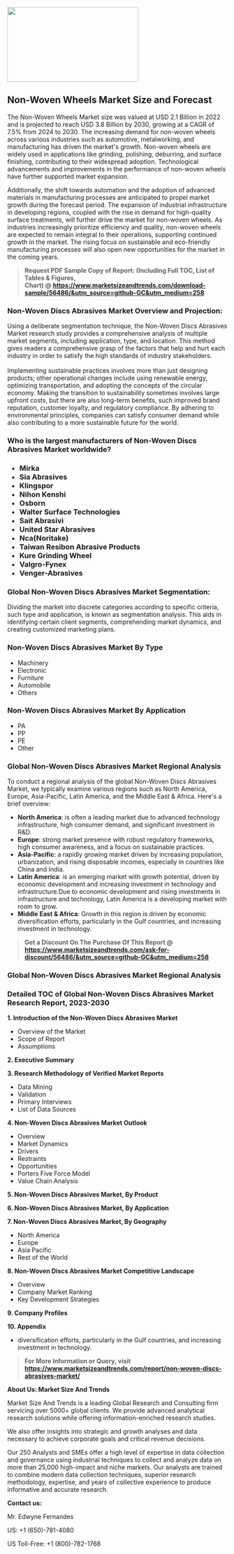 <p><img class="alignnone size-medium wp-image-20088" src="https://ffe5etoiles.com/wp-content/uploads/2024/12/MST1-300x171.png" alt="" width="300" height="171" /></p><h2>Non-Woven Wheels Market Size and Forecast</h2><p>The Non-Woven Wheels Market size was valued at USD 2.1 Billion in 2022 and is projected to reach USD 3.8 Billion by 2030, growing at a CAGR of 7.5% from 2024 to 2030. The increasing demand for non-woven wheels across various industries such as automotive, metalworking, and manufacturing has driven the market's growth. Non-woven wheels are widely used in applications like grinding, polishing, deburring, and surface finishing, contributing to their widespread adoption. Technological advancements and improvements in the performance of non-woven wheels have further supported market expansion.</p><p>Additionally, the shift towards automation and the adoption of advanced materials in manufacturing processes are anticipated to propel market growth during the forecast period. The expansion of industrial infrastructure in developing regions, coupled with the rise in demand for high-quality surface treatments, will further drive the market for non-woven wheels. As industries increasingly prioritize efficiency and quality, non-woven wheels are expected to remain integral to their operations, supporting continued growth in the market. The rising focus on sustainable and eco-friendly manufacturing processes will also open new opportunities for the market in the coming years.</p></p><blockquote id="" class=""><strong>Request PDF Sample Copy of Report: (Including Full TOC, List of Tables &amp; Figures, Chart)&nbsp;@&nbsp;<strong><a href="https://www.marketsizeandtrends.com/download-sample/56486/&utm_source=github-GC&utm_medium=258" target="_blank">https://www.marketsizeandtrends.com/download-sample/56486/&utm_source=github-GC&utm_medium=258</a></strong></strong></blockquote><h3 id="" class="">Non-Woven Discs Abrasives Market&nbsp;Overview and Projection:</h3><p id="" class="">Using a deliberate segmentation technique, the Non-Woven Discs Abrasives Market research study provides a comprehensive analysis of multiple market segments, including application, type, and location. This method gives readers a comprehensive grasp of the factors that help and hurt each industry in order to satisfy the high standards of industry stakeholders. <br /> <br />Implementing sustainable practices involves more than just designing products; other operational changes include using renewable energy, optimizing transportation, and adopting the concepts of the circular economy. Making the transition to sustainability sometimes involves large upfront costs, but there are also long-term benefits, such improved brand reputation, customer loyalty, and regulatory compliance. By adhering to environmental principles, companies can satisfy consumer demand while also contributing to a more sustainable future for the world.</p><h3 id="" class="">Who is the largest manufacturers of&nbsp;Non-Woven Discs Abrasives Market worldwide?</h3><h3 class=""><p><ul><li>Mirka </li><li> Sia Abrasives </li><li> Klingspor </li><li> Nihon Kenshi </li><li> Osborn </li><li> Walter Surface Technologies </li><li> Sait Abrasivi </li><li> United Star Abrasives </li><li> Nca(Noritake) </li><li> Taiwan Resibon Abrasive Products </li><li> Kure Grinding Wheel </li><li> Valgro-Fynex </li><li> Venger-Abrasives</li></ul></p></h3><h3 id="" class="">Global&nbsp;Non-Woven Discs Abrasives Market Segmentation:</h3><p id="" class="">Dividing the market into discrete categories according to specific criteria, such type and application, is known as segmentation analysis. This aids in identifying certain client segments, comprehending market dynamics, and creating customized marketing plans.</p><h3 id="" class="">Non-Woven Discs Abrasives Market&nbsp;By Type</h3><p><p><ul><li>Machinery</li><li> Electronic</li><li> Furniture</li><li> Automobile</li><li> Others</p></li></ul></p></p><h3 id="" class="">Non-Woven Discs Abrasives Market&nbsp;By Application</h3><p class=""><p><ul><li>PA</li><li> PP</li><li> PE</li><li> Other</li></ul></p></p><h3 id="" class="">Global Non-Woven Discs Abrasives Market Regional Analysis</h3><p id="" class="">To conduct a regional analysis of the global Non-Woven Discs Abrasives Market, we typically examine various regions such as North America, Europe, Asia-Pacific, Latin America, and the Middle East &amp; Africa. Here's a brief overview:</p><ul><li><strong>North America</strong>: is often a leading market due to advanced technology infrastructure, high consumer demand, and significant investment in R&amp;D.</li><li><strong>Europe</strong>: strong market presence with robust regulatory frameworks, high consumer awareness, and a focus on sustainable practices.</li><li><strong>Asia-Pacific</strong>: a rapidly growing market driven by increasing population, urbanization, and rising disposable incomes, especially in countries like China and India.</li><li><strong>Latin America</strong>: is an emerging market with growth potential, driven by economic development and increasing investment in technology and infrastructure.Due to economic development and rising investments in infrastructure and technology, Latin America is a developing market with room to grow.</li><li><strong>Middle East &amp; Africa</strong>: Growth in this region is driven by economic diversification efforts, particularly in the Gulf countries, and increasing investment in technology.</li></ul><blockquote id="" class=""><strong>Get a Discount On The Purchase Of This Report @ <strong><a href="https://www.marketsizeandtrends.com/ask-for-discount/56486/&utm_source=github-GC&utm_medium=258" target="_blank">https://www.marketsizeandtrends.com/ask-for-discount/56486/&utm_source=github-GC&utm_medium=258</a></strong></strong></blockquote><h3 id="" class="">Global Non-Woven Discs Abrasives Market Regional Analysis</h3><h3 id="" class="">Detailed TOC of Global Non-Woven Discs Abrasives Market Research Report, 2023-2030</h3><p id="" class=""><strong>1. Introduction of the Non-Woven Discs Abrasives Market</strong></p><ul><li>Overview of the Market</li><li>Scope of Report</li><li>Assumptions</li></ul><p id="" class=""><strong>2. Executive Summary</strong></p><p id="" class=""><strong>3. Research Methodology of Verified Market Reports</strong></p><ul><li>Data Mining</li><li>Validation</li><li>Primary Interviews</li><li>List of Data Sources</li></ul><p id="" class=""><strong>4. Non-Woven Discs Abrasives Market Outlook</strong></p><ul><li>Overview</li><li>Market Dynamics</li><li>Drivers</li><li>Restraints</li><li>Opportunities</li><li>Porters Five Force Model</li><li>Value Chain Analysis</li></ul><p id="" class=""><strong>5. Non-Woven Discs Abrasives Market, By Product</strong></p><p id="" class=""><strong>6. Non-Woven Discs Abrasives Market, By Application</strong></p><p id="" class=""><strong>7. Non-Woven Discs Abrasives Market, By Geography</strong></p><ul><li>North America</li><li>Europe</li><li>Asia Pacific</li><li>Rest of the World</li></ul><p id="" class=""><strong>8. Non-Woven Discs Abrasives Market Competitive Landscape</strong></p><ul><li>Overview</li><li>Company Market Ranking</li><li>Key Development Strategies</li></ul><p id="" class=""><strong>9. Company Profiles</strong></p><p id="" class=""><strong>10. Appendix</strong></p><ul><li>diversification efforts, particularly in the Gulf countries, and increasing investment in technology.</li></ul><blockquote id="" class=""><strong>For More Information or Query, visit <strong><strong><a href="https://www.marketsizeandtrends.com/report/non-woven-discs-abrasives-market/" target="_blank">https://www.marketsizeandtrends.com/report/non-woven-discs-abrasives-market/</a></strong></strong></strong></blockquote><p id="" class=""><strong>About Us: Market Size And Trends</strong></p><p id="" class="">Market Size And Trends is a leading Global Research and Consulting firm servicing over 5000+ global clients. We provide advanced analytical research solutions while offering information-enriched research studies.</p><p id="" class="">We also offer insights into strategic and growth analyses and data necessary to achieve corporate goals and critical revenue decisions.</p><p id="" class="">Our 250 Analysts and SMEs offer a high level of expertise in data collection and governance using industrial techniques to collect and analyze data on more than 25,000 high-impact and niche markets. Our analysts are trained to combine modern data collection techniques, superior research methodology, expertise, and years of collective experience to produce informative and accurate research.</p><p id="" class=""><strong>Contact us:</strong></p><p id="" class="">Mr. Edwyne Fernandes</p><p id="" class="">US: +1 (650)-781-4080</p><p id="" class="">US Toll-Free: +1 (800)-782-1768</p>
